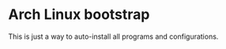Arch Linux bootstrap
====================

This is just a way to auto-install all programs and configurations.

